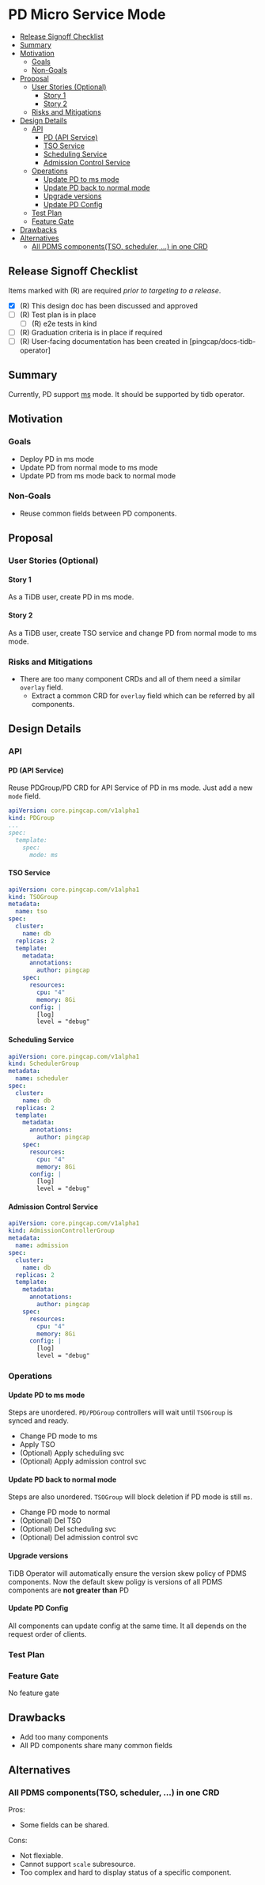 # PD Micro Service Mode

<!-- toc -->
- [Release Signoff Checklist](#release-signoff-checklist)
- [Summary](#summary)
- [Motivation](#motivation)
  - [Goals](#goals)
  - [Non-Goals](#non-goals)
- [Proposal](#proposal)
  - [User Stories (Optional)](#user-stories-optional)
    - [Story 1](#story-1)
    - [Story 2](#story-2)
  - [Risks and Mitigations](#risks-and-mitigations)
- [Design Details](#design-details)
  - [API](#api)
    - [PD (API Service)](#pd-api-service)
    - [TSO Service](#tso-service)
    - [Scheduling Service](#scheduling-service)
    - [Admission Control Service](#admission-control-service)
  - [Operations](#operations)
    - [Update PD to ms mode](#update-pd-to-ms-mode)
    - [Update PD back to normal mode](#update-pd-back-to-normal-mode)
    - [Upgrade versions](#upgrade-versions)
    - [Update PD Config](#update-pd-config)
  - [Test Plan](#test-plan)
  - [Feature Gate](#feature-gate)
- [Drawbacks](#drawbacks)
- [Alternatives](#alternatives)
  - [All PDMS components(TSO, scheduler, ...) in one CRD](#all-pdms-componentstso-scheduler--in-one-crd)
<!-- /toc -->

## Release Signoff Checklist

Items marked with (R) are required *prior to targeting to a release*.

- [x] (R) This design doc has been discussed and approved
- [ ] (R) Test plan is in place
  - [ ] (R) e2e tests in kind
- [ ] (R) Graduation criteria is in place if required
- [ ] (R) User-facing documentation has been created in [pingcap/docs-tidb-operator]

## Summary

Currently, PD support [ms](https://github.com/tikv/pd/issues/5766) mode. It should be supported by tidb operator.

## Motivation

### Goals

- Deploy PD in ms mode
- Update PD from normal mode to ms mode
- Update PD from ms mode back to normal mode

### Non-Goals

- Reuse common fields between PD components.

## Proposal

### User Stories (Optional)

#### Story 1

As a TiDB user, create PD in ms mode.

#### Story 2

As a TiDB user, create TSO service and change PD from normal mode to ms mode.

### Risks and Mitigations

- There are too many component CRDs and all of them need a similar `overlay` field.
  - Extract a common CRD for `overlay` field which can be referred by all components.

## Design Details

### API

#### PD (API Service)

Reuse PDGroup/PD CRD for API Service of PD in ms mode. Just add a new `mode` field.

```yaml
apiVersion: core.pingcap.com/v1alpha1
kind: PDGroup
...
spec:
  template:
    spec:
      mode: ms
```

#### TSO Service

```yaml
apiVersion: core.pingcap.com/v1alpha1
kind: TSOGroup
metadata:
  name: tso
spec:
  cluster:
    name: db
  replicas: 2
  template:
    metadata:
      annotations:
        author: pingcap
    spec:
      resources:
        cpu: "4"
        memory: 8Gi
      config: |
        [log]
        level = "debug"
```

#### Scheduling Service

```yaml
apiVersion: core.pingcap.com/v1alpha1
kind: SchedulerGroup
metadata:
  name: scheduler
spec:
  cluster:
    name: db
  replicas: 2
  template:
    metadata:
      annotations:
        author: pingcap
    spec:
      resources:
        cpu: "4"
        memory: 8Gi
      config: |
        [log]
        level = "debug"
```

#### Admission Control Service

```yaml
apiVersion: core.pingcap.com/v1alpha1
kind: AdmissionControllerGroup
metadata:
  name: admission
spec:
  cluster:
    name: db
  replicas: 2
  template:
    metadata:
      annotations:
        author: pingcap
    spec:
      resources:
        cpu: "4"
        memory: 8Gi
      config: |
        [log]
        level = "debug"
```

### Operations

#### Update PD to ms mode

Steps are unordered. `PD/PDGroup` controllers will wait until `TSOGroup` is synced and ready.

- Change PD mode to ms
- Apply TSO
- (Optional) Apply scheduling svc
- (Optional) Apply admission control svc


#### Update PD back to normal mode

Steps are also unordered. `TSOGroup` will block deletion if PD mode is still `ms`.

- Change PD mode to normal
- (Optional) Del TSO
- (Optional) Del scheduling svc
- (Optional) Del admission control svc

#### Upgrade versions

TiDB Operator will automatically ensure the version skew policy of PDMS components. Now the default skew poligy is versions of all PDMS components are **not greater than** PD


#### Update PD Config

All components can update config at the same time. It all depends on the request order of clients.

### Test Plan

### Feature Gate

No feature gate

## Drawbacks

- Add too many components
- All PD components share many common fields

## Alternatives

### All PDMS components(TSO, scheduler, ...) in one CRD

Pros:
- Some fields can be shared.

Cons:
- Not flexiable.
- Cannot support `scale` subresource.
- Too complex and hard to display status of a specific component.
